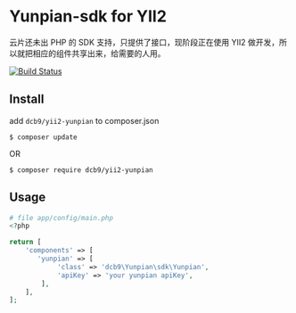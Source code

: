 Yunpian-sdk for YII2
====================

云片还未出 PHP 的 SDK 支持，只提供了接口，现阶段正在使用 YII2 做开发，所以就把相应的组件共享出来，给需要的人用。

[![Build Status](https://travis-ci.org/dcb9/yii2-yunpian.svg?branch=master)](https://travis-ci.org/dcb9/yii2-yunpian)

## Install 

add `dcb9/yii2-yunpian` to composer.json

```
$ composer update 
```

OR

```
$ composer require dcb9/yii2-yunpian
```

## Usage

```php
# file app/config/main.php
<?php

return [
    'components' => [
	   'yunpian' => [
            'class' => 'dcb9\Yunpian\sdk\Yunpian',
            'apiKey' => 'your yunpian apiKey',
        ],
    ],
];
```
